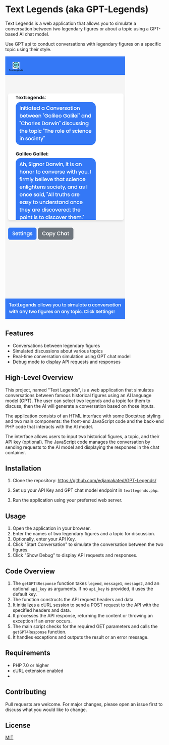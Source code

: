 # Text Legends (aka GPT-Legends)

Text Legends is a web application that allows you to simulate a conversation between two legendary figures or about a topic using a GPT-based AI chat model.

Use GPT api to conduct conversations with legendary figures on a specific topic using their style.

![Text Legends Preview](preview.png)

## Features

- Conversations between legendary figures
- Simulated discussions about various topics
- Real-time conversation simulation using GPT chat model
- Debug mode to display API requests and responses

## High-Level Overview
This project, named "Text Legends", is a web application that simulates conversations between famous historical figures using an AI language model (GPT). The user can select two legends and a topic for them to discuss, then the AI will generate a conversation based on those inputs.

The application consists of an HTML interface with some Bootstrap styling and two main components: the front-end JavaScript code and the back-end PHP code that interacts with the AI model.

The interface allows users to input two historical figures, a topic, and their API key (optional). The JavaScript code manages the conversation by sending requests to the AI model and displaying the responses in the chat container.

## Installation

1. Clone the repository:
https://github.com/edjamakated/GPT-Legends/

2. Set up your API Key and GPT chat model endpoint in `textlegends.php`.

3. Run the application using your preferred web server.

## Usage

1. Open the application in your browser.
2. Enter the names of two legendary figures and a topic for discussion.
3. Optionally, enter your API Key.
4. Click "Start Conversation" to simulate the conversation between the two figures.
5. Click "Show Debug" to display API requests and responses.

## Code Overview

1. The `getGPT4Response` function takes `legend`, `message1`, `message2`, and an optional `api_key` as arguments. If no `api_key` is provided, it uses the default key.
2. The function constructs the API request headers and data.
3. It initializes a cURL session to send a POST request to the API with the specified headers and data.
4. It processes the API response, returning the content or throwing an exception if an error occurs.
5. The main script checks for the required GET parameters and calls the `getGPT4Response` function.
6. It handles exceptions and outputs the result or an error message.

## Requirements

* PHP 7.0 or higher
* cURL extension enabled
* 
## Contributing

Pull requests are welcome. For major changes, please open an issue first to discuss what you would like to change.

## License

[MIT](LICENSE)

